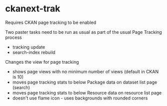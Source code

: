 ckanext-trak
===========

Requires CKAN page tracking to be enabled

Two paster tasks need to be run as usual as part of the usual Page Tracking process
- tracking update
- search-index rebuild

Changes the view for page tracking
- shows page views with no minimum number of views (default in CKAN is 10)
- moves page tracking stats to below Package data on dataset list page (search)
- moves page tracking stats to below Resource data on resource list page
- doesn't use flame icon - uses backgrounds with rounded corners
